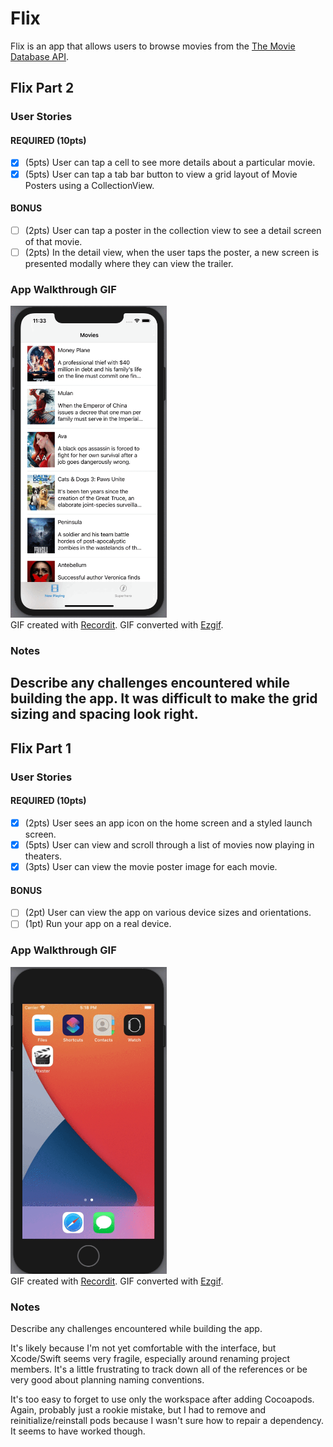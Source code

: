 # Flix

Flix is an app that allows users to browse movies from the [The Movie Database API](http://docs.themoviedb.apiary.io/#).

## Flix Part 2

### User Stories

#### REQUIRED (10pts)
- [x] (5pts) User can tap a cell to see more details about a particular movie.
- [x] (5pts) User can tap a tab bar button to view a grid layout of Movie Posters using a CollectionView.

#### BONUS
- [ ] (2pts) User can tap a poster in the collection view to see a detail screen of that movie.
- [ ] (2pts) In the detail view, when the user taps the poster, a new screen is presented modally where they can view the trailer.

### App Walkthrough GIF
<img src="https://github.com/HiroinaProtagonist/FlixsterApp/blob/main/SHkjQWw1sH_ezgif.gif?raw=true" title="Unit 2 Video Walkthrough" alt="Unit 2 Video Walkthrough" width="250px"/><br>
GIF created with [Recordit](https://recordit.co/). GIF converted with [Ezgif](https://ezgif.com/video-to-gif).

### Notes
Describe any challenges encountered while building the app.
It was difficult to make the grid sizing and spacing look right.
---

## Flix Part 1

### User Stories
#### REQUIRED (10pts)
- [x] (2pts) User sees an app icon on the home screen and a styled launch screen.
- [x] (5pts) User can view and scroll through a list of movies now playing in theaters.
- [x] (3pts) User can view the movie poster image for each movie.

#### BONUS
- [ ] (2pt) User can view the app on various device sizes and orientations.
- [ ] (1pt) Run your app on a real device.

### App Walkthrough GIF
<img src="https://github.com/HiroinaProtagonist/FlixsterApp/blob/main/UrTZ9ltfct_ezgif.gif?raw=true" title="Unit 1 Video Walkthrough" alt="Unit 1 Video Walkthrough" width="250px"/><br>
GIF created with [Recordit](https://recordit.co/). GIF converted with [Ezgif](https://ezgif.com/video-to-gif).

### Notes
Describe any challenges encountered while building the app.

It's likely because I'm not yet comfortable with the interface, but Xcode/Swift seems very fragile, especially around renaming project members. It's a little frustrating to track down all of the references or be very good about planning naming conventions.

It's too easy to forget to use only the workspace after adding Cocoapods. Again, probably just a rookie mistake, but I had to remove and reinitialize/reinstall pods because I wasn't sure how to repair a dependency. It seems to have worked though.
